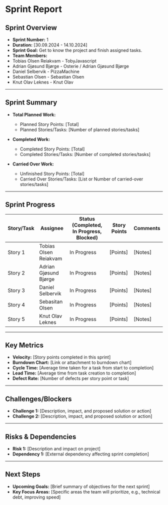 # **Sprint Report**

## **Sprint Overview**
  - **Sprint Number:** 1
- **Duration:** [30.09.2024 - 14.10.2024]
- **Sprint Goal:** Get to know the project and finish assigned tasks.
- **Team Members:**
- Tobias Olsen Reiakvam - TobyJavascript 
- Adrian Gjøsund Bjørge - Osterie / Adrian Gjøsund Bjørge
- Daniel Selbervik - PizzaMachine
- Sebastian Olsen - Sebastian Olsen
- Knut Olav Leknes - Knut Olav

---

## **Sprint Summary**
- **Total Planned Work:** 
  - Planned Story Points: [Total]
  - Planned Stories/Tasks: [Number of planned stories/tasks]

- **Completed Work:**
  - Completed Story Points: [Total]
  - Completed Stories/Tasks: [Number of completed stories/tasks]

- **Carried Over Work:**
  - Unfinished Story Points: [Total]
  - Carried Over Stories/Tasks: [List or Number of carried-over stories/tasks]

---

## **Sprint Progress**
| Story/Task | Assignee              | Status (Completed, In Progress, Blocked) | Story Points | Comments |
|------------|-----------------------|-----------------------------------------|--------------|----------|
| Story 1    | Tobias Olsen Reiakvam | In Progress                             | [Points]     | [Notes]  |
| Story 2    | Adrian Gjøsund Bjørge | In Progress                             | [Points]     | [Notes]  |
| Story 3    | Daniel Selbervik      | In Progress                             | [Points]     | [Notes]  |
| Story 4    | Sebasitan Olsen       | In Progress                             | [Points]     | [Notes]  |
| Story 5    | Knut Olav Leknes      | In Progress                             | [Points]     | [Notes]  |

---

## **Key Metrics**
- **Velocity:** [Story points completed in this sprint]
- **Burndown Chart:** [Link or attachment to burndown chart]
- **Cycle Time:** [Average time taken for a task from start to completion]
- **Lead Time:** [Average time from task creation to completion]
- **Defect Rate:** [Number of defects per story point or task]

---

## **Challenges/Blockers**
- **Challenge 1:** [Description, impact, and proposed solution or action]
- **Challenge 2:** [Description, impact, and proposed solution or action]

---

## **Risks & Dependencies**
- **Risk 1:** [Description and impact on project]
- **Dependency 1:** [External dependency affecting sprint completion]

---

## **Next Steps**
- **Upcoming Goals:** [Brief summary of objectives for the next sprint]
- **Key Focus Areas:** [Specific areas the team will prioritize, e.g., technical debt, improving speed]

